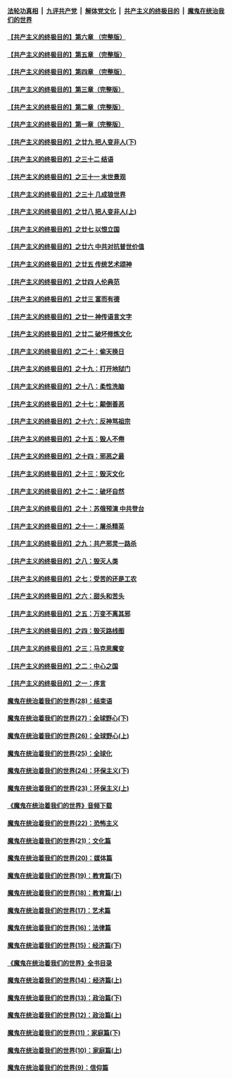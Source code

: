

####  [法轮功真相](../../../../basic/blob/master/README.md?t=04161101) &nbsp;|&nbsp; [九评共产党](../../../../9ping.md/blob/master/README.md?t=04161101) &nbsp;|&nbsp; [解体党文化](../../../../jtdwh.md/blob/master/README.md?t=04161101)  &nbsp;|&nbsp; [共产主义的终极目的](../../../../gczydzjmd.md/blob/master/README.md?t=04161101) &nbsp;|&nbsp; [魔鬼在统治我们的世界](../../../../mgztzwmdsj.md/blob/master/README.md?t=04161101) 

#### [【共产主义的终极目的】第六章 （完整版）](../pages/nsc422/n11428913.md?t=04161101) 

#### [【共产主义的终极目的】第五章 （完整版）](../pages/nsc422/n11428912.md?t=04161101) 

#### [【共产主义的终极目的】第四章 （完整版）](../pages/nsc422/n11428907.md?t=04161101) 

#### [【共产主义的终极目的】第三章（完整版）](../pages/nsc422/n11428848.md?t=04161101) 

#### [【共产主义的终极目的】第二章（完整版）](../pages/nsc422/n11428831.md?t=04161101) 

#### [【共产主义的终极目的】第一章（完整版）](../pages/nsc422/n11417651.md?t=04161101) 

#### [【共产主义的终极目的】之廿九 把人变非人(下)](../pages/nsc422/n11344140.md?t=04161101) 

#### [【共产主义的终极目的】之三十二 结语](../pages/nsc422/n11360535.md?t=04161101) 

#### [【共产主义的终极目的】之三十一 末世景观](../pages/nsc422/n11351129.md?t=04161101) 

#### [【共产主义的终极目的】之三十 几成狼世界](../pages/nsc422/n11348280.md?t=04161101) 

#### [【共产主义的终极目的】之廿八 把人变非人(上)](../pages/nsc422/n11340492.md?t=04161101) 

#### [【共产主义的终极目的】之廿七 以恨立国](../pages/nsc422/n11336944.md?t=04161101) 

#### [【共产主义的终极目的】之廿六 中共对抗普世价值](../pages/nsc422/n11324785.md?t=04161101) 

#### [【共产主义的终极目的】之廿五 传统艺术颂神](../pages/nsc422/n11296396.md?t=04161101) 

#### [【共产主义的终极目的】之廿四 人伦典范](../pages/nsc422/n11296397.md?t=04161101) 

#### [【共产主义的终极目的】之廿三 富而有德](../pages/nsc422/n11283598.md?t=04161101) 

#### [【共产主义的终极目的】之廿一 神传语言文字](../pages/nsc422/n11263265.md?t=04161101) 

#### [【共产主义的终极目的】之廿二 破坏修炼文化](../pages/nsc422/n11245728.md?t=04161101) 

#### [【共产主义的终极目的】之二十：偷天换日](../pages/nsc422/n11238846.md?t=04161101) 

#### [【共产主义的终极目的】之十九：打开地狱门](../pages/nsc422/n11206376.md?t=04161101) 

#### [【共产主义的终极目的】之十八：柔性洗脑](../pages/nsc422/n11199994.md?t=04161101) 

#### [【共产主义的终极目的】之十七：颠倒善恶](../pages/nsc422/n11179782.md?t=04161101) 

#### [【共产主义的终极目的】之十六：反神骂祖宗](../pages/nsc422/n11166798.md?t=04161101) 

#### [【共产主义的终极目的】之十五：毁人不倦](../pages/nsc422/n11166792.md?t=04161101) 

#### [【共产主义的终极目的】之十四：邪恶之最](../pages/nsc422/n11150249.md?t=04161101) 

#### [【共产主义的终极目的】之十三：毁灭文化](../pages/nsc422/n11135227.md?t=04161101) 

#### [【共产主义的终极目的】之十二：破坏自然](../pages/nsc422/n11135214.md?t=04161101) 

#### [【共产主义的终极目的】之十：苏俄预演 中共登台](../pages/nsc422/n11118424.md?t=04161101) 

#### [【共产主义的终极目的】之十一：屠杀精英](../pages/nsc422/n11118442.md?t=04161101) 

#### [【共产主义的终极目的】之九：共产邪灵一路杀](../pages/nsc422/n11114139.md?t=04161101) 

#### [【共产主义的终极目的】之八：毁灭人类](../pages/nsc422/n11108503.md?t=04161101) 

#### [【共产主义的终极目的】之七：受苦的还是工农](../pages/nsc422/n11101809.md?t=04161101) 

#### [【共产主义的终极目的】之六：甜头和苦头](../pages/nsc422/n11096971.md?t=04161101) 

#### [【共产主义的终极目的】之五：万变不离其邪](../pages/nsc422/n11091285.md?t=04161101) 

#### [【共产主义的终极目的】之四：毁灭路线图](../pages/nsc422/n11086284.md?t=04161101) 

#### [【共产主义的终极目的】之三：马克思魔变](../pages/nsc422/n11061941.md?t=04161101) 

#### [【共产主义的终极目的】之二：中心之国](../pages/nsc422/n11047728.md?t=04161101) 

#### [【共产主义的终极目的】之一：序言](../pages/nsc422/n11086077.md?t=04161101) 

#### [魔鬼在统治着我们的世界(28)：结束语](../pages/nsc422/n10936246.md?t=04161101) 

#### [魔鬼在统治着我们的世界(27)：全球野心(下)](../pages/nsc422/n10928319.md?t=04161101) 

#### [魔鬼在统治着我们的世界(26)：全球野心(上)](../pages/nsc422/n10900318.md?t=04161101) 

#### [魔鬼在统治着我们的世界(25)：全球化](../pages/nsc422/n10788205.md?t=04161101) 

#### [魔鬼在统治着我们的世界(24)：环保主义(下)](../pages/nsc422/n10695307.md?t=04161101) 

#### [魔鬼在统治着我们的世界(23)：环保主义(上)](../pages/nsc422/n10688613.md?t=04161101) 

#### [《魔鬼在统治着我们的世界》音频下载](../pages/nsc422/n10635553.md?t=04161101) 

#### [魔鬼在统治着我们的世界(22)：恐怖主义](../pages/nsc422/n10614727.md?t=04161101) 

#### [魔鬼在统治着我们的世界(21)：文化篇](../pages/nsc422/n10597706.md?t=04161101) 

#### [魔鬼在统治着我们的世界(20)：媒体篇](../pages/nsc422/n10586579.md?t=04161101) 

#### [魔鬼在统治着我们的世界(19)：教育篇(下)](../pages/nsc422/n10564808.md?t=04161101) 

#### [魔鬼在统治着我们的世界(18)：教育篇(上)](../pages/nsc422/n10526970.md?t=04161101) 

#### [魔鬼在统治着我们的世界(17)：艺术篇](../pages/nsc422/n10499093.md?t=04161101) 

#### [魔鬼在统治着我们的世界(16)：法律篇](../pages/nsc422/n10485969.md?t=04161101) 

#### [魔鬼在统治着我们的世界(15)：经济篇(下)](../pages/nsc422/n10469975.md?t=04161101) 

#### [《魔鬼在统治着我们的世界》全书目录](../pages/nsc422/n10464261.md?t=04161101) 

#### [魔鬼在统治着我们的世界(14)：经济篇(上)](../pages/nsc422/n10457370.md?t=04161101) 

#### [魔鬼在统治着我们的世界(13)：政治篇(下)](../pages/nsc422/n10448270.md?t=04161101) 

#### [魔鬼在统治着我们的世界(12)：政治篇(上)](../pages/nsc422/n10444576.md?t=04161101) 

#### [魔鬼在统治着我们的世界(11)：家庭篇(下)](../pages/nsc422/n10440961.md?t=04161101) 

#### [魔鬼在统治着我们的世界(10)：家庭篇(上)](../pages/nsc422/n10435448.md?t=04161101) 

#### [魔鬼在统治着我们的世界(9)：信仰篇](../pages/nsc422/n10432159.md?t=04161101) 

